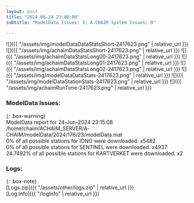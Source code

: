 ```yaml
---
layout: post
title: "2024-06-24 23:00:00"
subtitle: "ModelData Issues: 3; A-CHAIM System Issues: 0"

---
```


![]({{ "/assets/img/modelDataDataStatsShort-2417623.png" | relative_url }})
![]({{ "/assets/img/achaimDataStatsShort-2417623.png" | relative_url }})
![]({{ "/assets/img/achaimDataStatsLong00-2417623.png" | relative_url }})
![]({{ "/assets/img/achaimDataStatsLong01-2417623.png" | relative_url }})
![]({{ "/assets/img/achaimDataStatsLong02-2417623.png" | relative_url }})
![]({{ "/assets/img/modelDataDataStats-2417623.png" | relative_url }})
![]({{ "/assets/img/modelDataStationStats-2417623.png" | relative_url }})
![]({{ "/assets/img/achaimRunTime-2417623.png" | relative_url }})


### ModelData Issues:  
  
{: .box-warning}  
 ModelData report for 24-Jun-2024 23:15:08   
 /home/chaim/ACHAIM_SERVER/A-CHAIM/modelData/2024/176/23/modelData.mat   
 0% of all possible stations for IONO were downloaded. x5482   
 0% of all possible stations for SENTINEL were downloaded. x4937   
 24.7492% of all possible stations for KARTVERKET were downloaded. x2   
  


### Logs:  
  
{: .box-note}  
[Logs.zip]({{ "/assets/other/logs.zip" | relative_url }})  
[Log Info]({{ "/logInfo" | relative_url }})  
